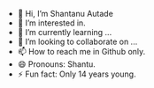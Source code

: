 - 👋 Hi, I’m Shantanu Autade
- 👀 I’m interested in.
- 🌱 I’m currently learning ...
- 💞️ I’m looking to collaborate on ...
- 📫 How to reach me in Github only.
- 😄 Pronouns: Shantu.
- ⚡ Fun fact: Only 14 years young.

<!---
shantu0166/shantu0166 is a ✨ special ✨ repository because its `README.md` (this file) appears on your GitHub profile.
You can click the Preview link to take a look at your changes.
--->
